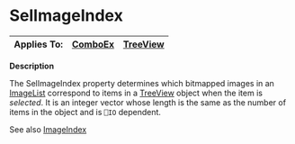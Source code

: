 




<h1 class="heading"><span class="name">SelImageIndex</span></h1>

| Applies To: | [ComboEx](../a-z/comboex.md) | [TreeView](../a-z/treeview.md) |
| --- | --- | ---  |


**Description**


The SelImageIndex property determines which bitmapped images in an [ImageList](../a-z/imagelist.md) correspond to items in a [TreeView](../a-z/treeview.md) object when the item is *selected*. It is an integer vector whose length is the same as the number of items in the object and is `⎕IO` dependent.


See also [ImageIndex](../a-z/imageindex.md)



